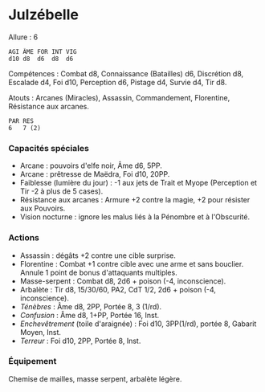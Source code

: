# Julzébelle

Allure : 6

	AGI	ÂME	FOR	INT	VIG
	d10	d8	d6	d8	d6

Compétences : Combat d8, Connaissance (Batailles) d6, Discrétion d8, Escalade d4, Foi d10, Perception d6, Pistage d4, Survie d4, Tir d8.

Atouts : Arcanes (Miracles), Assassin, Commandement, Florentine, Résistance aux arcanes.

	PAR	RES
	6	7 (2)

### Capacités spéciales
- Arcane : pouvoirs d'elfe noir, Âme d6, 5PP.
- Arcane : prêtresse de Maëdra, Foi d10, 20PP.
- Faiblesse (lumière du jour) : -1 aux jets de Trait et Myope (Perception et Tir -2 à plus de 5 cases).
- Résistance aux arcanes : Armure +2 contre la magie, +2 pour résister aux Pouvoirs.
- Vision nocturne : ignore les malus liés à la Pénombre et à l'Obscurité.

### Actions
- Assassin : dégâts +2 contre une cible surprise.
- Florentine : Combat +1 contre cible avec une arme et sans bouclier. Annule 1 point de bonus d'attaquants multiples.
- Masse-serpent : Combat d8, 2d6 + poison (-4, inconscience).
- Arbalète : Tir d8, 15/30/60, PA2, CdT 1/2, 2d6 + poison (-4, inconscience).
- _Ténèbres_ : Âme d8, 2PP, Portée 8, 3 (1/rd).
- _Confusion_ : Âme d8, 1+PP, Portée 16, Inst.
- _Enchevêtrement_ (toile d'araignée) : Foi d10, 3PP(1/rd), portée 8, Gabarit Moyen, Inst.
- _Terreur_ : Foi d10, 2PP, Portée 8, Inst.

### Équipement
Chemise de mailles, masse serpent, arbalète légère.
